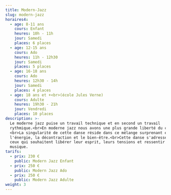 ```yaml
---
title: Modern-Jazz
slug: modern-jazz
horaires4:
  - age: 8-11 ans
    cours: Enfant
    heures: 10h - 11h
    jour: Samedi
    places: 6 places
  - age: 12-15 ans
    cours: Ado
    heures: 11h - 12h30
    jour: Samedi
    places: 5 places
  - age: 16-18 ans
    cours: Ado
    heures: 12h30 - 14h
    jour: Samedi
    places: 4 places
  - age: 18 ans et +<br>(école Jules Verne)
    cours: Adulte
    heures: 19h30 - 21h
    jour: Vendredi
    places: 10 places
description: >-
  Le moderne jazz puise un travail technique et en second un travail
  rythmique.<br>En moderne jazz nous avons une plus grande liberté du corps.
  <br>La singularité de cette danse réside dans ce mélange surprenant entre
  l'énergie, la décontraction et le bien-être.<br>Cette danse s'adresse a tout
  ceux qui souhaitent libérer leur esprit, leurs tensions et ressentir la
  musique.
tarifs:
  - prix: 230 €
    public: Modern Jazz Enfant
  - prix: 250 €
    public: Modern Jazz Ado
  - prix: 250 €
    public: Modern Jazz Adulte
weight: 3
---
```


